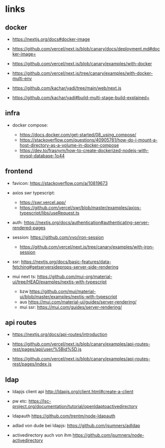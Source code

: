 # links

## docker

- https://nextjs.org/docs#docker-image
- https://github.com/vercel/next.js/blob/canary/docs/deployment.md#docker-image=
- https://github.com/vercel/next.js/blob/canary/examples/with-docker
- https://github.com/vercel/next.js/tree/canary/examples/with-docker-multi-env

- https://github.com/kachar/yadi/tree/main/web/next.js
- https://github.com/kachar/yadi#build-multi-stage-build-explained=

## infra

- docker compose:

  - https://docs.docker.com/get-started/08_using_compose/
  - https://stackoverflow.com/questions/40905761/how-do-i-mount-a-host-directory-as-a-volume-in-docker-compose
  - https://dev.to/frasnym/how-to-create-dockerized-nodejs-with-mysql-database-1o44

## frontend

- favicon: https://stackoverflow.com/a/10819673

- axios swr typescript:

  - https://swr.vercel.app/
  - https://github.com/vercel/swr/blob/master/examples/axios-typescript/libs/useRequest.ts

- auth: https://nextjs.org/docs/authentication#authenticating-server-rendered-pages

- session: https://github.com/vvo/iron-session

  - https://github.com/vercel/next.js/tree/canary/examples/with-iron-session

- ssr: https://nextjs.org/docs/basic-features/data-fetching#getserversideprops-server-side-rendering

- mui next ts: https://github.com/mui-org/material-ui/tree/HEAD/examples/nextjs-with-typescript
  - bzw https://github.com/mui/material-ui/blob/master/examples/nextjs-with-typescript
  - aus https://mui.com/material-ui/guides/server-rendering/
  - mui ssr: https://mui.com/guides/server-rendering/

## api routes

- https://nextjs.org/docs/api-routes/introduction

- https://github.com/vercel/next.js/blob/canary/examples/api-routes-rest/pages/api/user/%5Bid%5D.js

- https://github.com/vercel/next.js/blob/canary/examples/api-routes-rest/pages/index.js

## ldap

- ldapjs client api http://ldapjs.org/client.html#create-a-client

- pw etc: https://lsc-project.org/documentation/tutorial/openldaptoactivedirectory

- ldapauth https://github.com/trentm/node-ldapauth

- adlad von dude bei ldapjs: https://github.com/jsumners/adldap

- activedirectory auch von ihm https://github.com/jsumners/node-activedirectory
